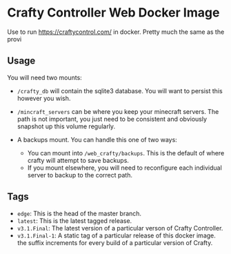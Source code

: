 # Crafty Controller Web Docker Image

Use to run https://craftycontrol.com/ in docker.  Pretty much the same
as the provi

## Usage

You will need two mounts:

- `/crafty_db` will contain the sqlite3 database. You will want to persist
  this however you wish.
- `/mincraft_servers` can be where you keep your minecraft servers. The
  path is not important, you just need to be consistent and obviously 
  snapshot up this volume regularly.
- A backups mount.  You can handle this one of two ways:

  * You can mount into `/web_crafty/backups`. This is the default of where
    crafty will attempt to save backups.
  * If you mount elsewhere, you will need to reconfigure each individual 
    server to backup to the correct path.

## Tags

- `edge`: This is the head of the master branch.
- `latest`: This is the latest tagged release.
- `v3.1.Final`: The latest version of a particular verson of Crafty Controller.
- `v3.1.Final-1`: A static tag of a particular release of this docker image.
  the suffix increments for every build of a particular version of Crafty.
